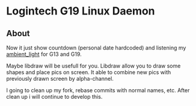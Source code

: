   Logintech G19 Linux Daemon
============================

  About
-------

  Now it just show countdown (personal date hardcoded) and listening my [ambient_light](https://bitbucket.org/GRayHook/logiled_ambient/src/master/) for G13 and G19.

  Maybe libdraw will be usefull for you. Libdraw allow you to draw some shapes and place pics on screen. It able to combine new pics with previously drawn screen by alpha-channel.

  I going to clean up my fork, rebase commits with normal names, etc. After clean up i will continue to develop this.
